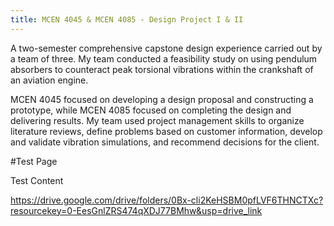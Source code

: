 ```yaml
---
title: MCEN 4045 & MCEN 4085 - Design Project I & II
---
```

A two-semester comprehensive capstone design experience carried out by a team of three. 
My team conducted a feasibility study on using pendulum absorbers to counteract peak torsional vibrations within the crankshaft of an aviation engine. 

MCEN 4045 focused on developing a design proposal and constructing a prototype, while MCEN 4085 focused on completing the design and delivering results.
My team used project management skills to organize literature reviews, define problems based on customer information, develop and validate vibration simulations, and recommend decisions for the client.

#Test Page

Test Content

https://drive.google.com/drive/folders/0Bx-cli2KeHSBM0pfLVF6THNCTXc?resourcekey=0-EesGnlZRS474qXDJ77BMhw&usp=drive_link
